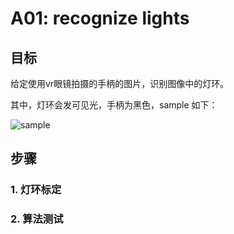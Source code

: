 # A01: recognize lights

## 目标

给定使用vr眼镜拍摄的手柄的图片，识别图像中的灯环。

其中，灯环会发可见光，手柄为黑色，sample 如下：

![sample](./hp_handheld-0720/right/16032990888.jpg)

## 步骤

### 1. 灯环标定

### 2. 算法测试

